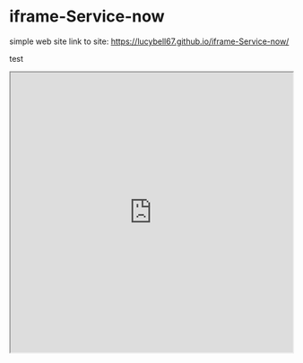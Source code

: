 # iframe-Service-now
simple web site
link to site: https://lucybell67.github.io/iframe-Service-now/

test

<iframe src="https://developer.servicenow.com/app.do#!/instance" width="100%" height="500"></iframe>
